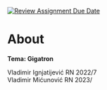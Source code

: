 [![Review Assignment Due Date](https://classroom.github.com/assets/deadline-readme-button-24ddc0f5d75046c5622901739e7c5dd533143b0c8e959d652212380cedb1ea36.svg)](https://classroom.github.com/a/CWiPXU-P)

# About


**Tema: Gigatron** 

Vladimir Ignjatijević RN 2022/7 <br />
Vladimir Mićunović RN 2023/
